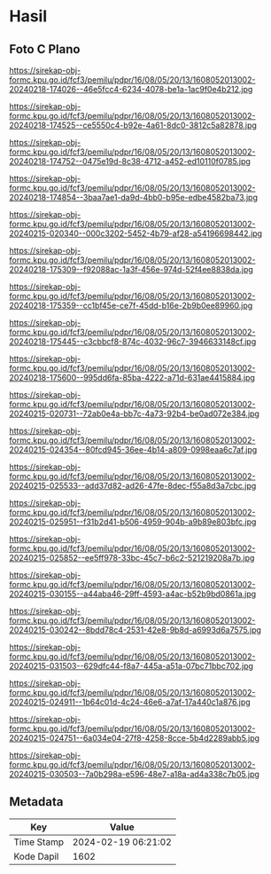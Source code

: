 # Hasil

## Foto C Plano

https://sirekap-obj-formc.kpu.go.id/fcf3/pemilu/pdpr/16/08/05/20/13/1608052013002-20240218-174026--46e5fcc4-6234-4078-be1a-1ac9f0e4b212.jpg

https://sirekap-obj-formc.kpu.go.id/fcf3/pemilu/pdpr/16/08/05/20/13/1608052013002-20240218-174525--ce5550c4-b92e-4a61-8dc0-3812c5a82878.jpg

https://sirekap-obj-formc.kpu.go.id/fcf3/pemilu/pdpr/16/08/05/20/13/1608052013002-20240218-174752--0475e19d-8c38-4712-a452-ed10110f0785.jpg

https://sirekap-obj-formc.kpu.go.id/fcf3/pemilu/pdpr/16/08/05/20/13/1608052013002-20240218-174854--3baa7ae1-da9d-4bb0-b95e-edbe4582ba73.jpg

https://sirekap-obj-formc.kpu.go.id/fcf3/pemilu/pdpr/16/08/05/20/13/1608052013002-20240215-020340--000c3202-5452-4b79-af28-a54196698442.jpg

https://sirekap-obj-formc.kpu.go.id/fcf3/pemilu/pdpr/16/08/05/20/13/1608052013002-20240218-175309--f92088ac-1a3f-456e-974d-52f4ee8838da.jpg

https://sirekap-obj-formc.kpu.go.id/fcf3/pemilu/pdpr/16/08/05/20/13/1608052013002-20240218-175359--cc1bf45e-ce7f-45dd-b16e-2b9b0ee89960.jpg

https://sirekap-obj-formc.kpu.go.id/fcf3/pemilu/pdpr/16/08/05/20/13/1608052013002-20240218-175445--c3cbbcf8-874c-4032-96c7-3946633148cf.jpg

https://sirekap-obj-formc.kpu.go.id/fcf3/pemilu/pdpr/16/08/05/20/13/1608052013002-20240218-175600--995dd6fa-85ba-4222-a71d-631ae4415884.jpg

https://sirekap-obj-formc.kpu.go.id/fcf3/pemilu/pdpr/16/08/05/20/13/1608052013002-20240215-020731--72ab0e4a-bb7c-4a73-92b4-be0ad072e384.jpg

https://sirekap-obj-formc.kpu.go.id/fcf3/pemilu/pdpr/16/08/05/20/13/1608052013002-20240215-024354--80fcd945-36ee-4b14-a809-0998eaa6c7af.jpg

https://sirekap-obj-formc.kpu.go.id/fcf3/pemilu/pdpr/16/08/05/20/13/1608052013002-20240215-025533--add37d82-ad26-47fe-8dec-f55a8d3a7cbc.jpg

https://sirekap-obj-formc.kpu.go.id/fcf3/pemilu/pdpr/16/08/05/20/13/1608052013002-20240215-025951--f31b2d41-b506-4959-904b-a9b89e803bfc.jpg

https://sirekap-obj-formc.kpu.go.id/fcf3/pemilu/pdpr/16/08/05/20/13/1608052013002-20240215-025852--ee5ff978-33bc-45c7-b6c2-521219208a7b.jpg

https://sirekap-obj-formc.kpu.go.id/fcf3/pemilu/pdpr/16/08/05/20/13/1608052013002-20240215-030155--a44aba46-29ff-4593-a4ac-b52b9bd0861a.jpg

https://sirekap-obj-formc.kpu.go.id/fcf3/pemilu/pdpr/16/08/05/20/13/1608052013002-20240215-030242--8bdd78c4-2531-42e8-9b8d-a6993d6a7575.jpg

https://sirekap-obj-formc.kpu.go.id/fcf3/pemilu/pdpr/16/08/05/20/13/1608052013002-20240215-031503--629dfc44-f8a7-445a-a51a-07bc71bbc702.jpg

https://sirekap-obj-formc.kpu.go.id/fcf3/pemilu/pdpr/16/08/05/20/13/1608052013002-20240215-024911--1b64c01d-4c24-46e6-a7af-17a440c1a876.jpg

https://sirekap-obj-formc.kpu.go.id/fcf3/pemilu/pdpr/16/08/05/20/13/1608052013002-20240215-024751--6a034e04-27f8-4258-8cce-5b4d2289abb5.jpg

https://sirekap-obj-formc.kpu.go.id/fcf3/pemilu/pdpr/16/08/05/20/13/1608052013002-20240215-030503--7a0b298a-e596-48e7-a18a-ad4a338c7b05.jpg


## Metadata

| Key        | Value               |
| ---------- | ------------------- |
| Time Stamp | 2024-02-19 06:21:02 |
| Kode Dapil | 1602                |



